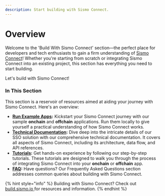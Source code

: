 ```yaml
---
description: Start building with Sismo Connect.
---
```


# Overview

Welcome to the 'Build With Sismo Connect' section—the perfect place for developers and tech enthusiasts to gain a firm understanding of [Sismo Connect](../what-is-sismo/discover-sismo-connect.md)! Whether you're starting from scratch or integrating Sismo Connect into an existing project, this section has everything you need to start building.

Let's build with Sismo Connect!

### In This Section

This section is a reservoir of resources aimed at aiding your journey with Sismo Connect. Here's an overview:

* [**Run Example Apps**](run-example-apps/)**:** Kickstart your Sismo Connect journey with our sample **onchain** and **offchain** applications. Run them locally to give yourself a practical understanding of how Sismo Connect works.
* [**Technical Documentation**](technical-documentation/)**:** Dive deep into the intricate details of our SSO solution with our comprehensive technical documentation. It covers all aspects of Sismo Connect, including its architecture, data flow, and API references.
* [**Tutorials**](tutorials/)**:** Get hands-on experience by following our step-by-step tutorials. These tutorials are designed to walk you through the process of integrating Sismo Connect into your **onchain** or **offchain** app.
* [**FAQ**](faq.md)**:** Have questions? Our Frequently Asked Questions section addresses common queries about building with Sismo Connect.

{% hint style="info" %}
Building with Sismo Connect? Check out [build.sismo.io ](https://build.sismo.io/)for resources and information.
{% endhint %}
